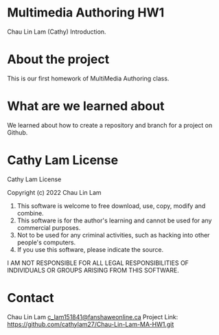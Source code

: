 # Multimedia Authoring HW1
Chau Lin Lam (Cathy) Introduction.

# About the project
This is our first homework of MultiMedia Authoring class.

# What are we learned about
We learned about how to create a repository and branch for a project on Github.

# Cathy Lam License
Cathy Lam License

Copyright (c) 2022 Chau Lin Lam

1) This software is welcome to free download, use, copy, modify and combine.
2) This software is for the author's learning and cannot be used for any commercial purposes.
3) Not to be used for any criminal activities, such as hacking into other people's computers.
4) If you use this software, please indicate the source.

I AM NOT RESPONSIBLE FOR ALL LEGAL RESPONSIBILITIES OF INDIVIDUALS OR GROUPS ARISING FROM THIS SOFTWARE.

# Contact
Chau Lin Lam
c_lam151841@fanshaweonline.ca
Project Link: https://github.com/cathylam27/Chau-Lin-Lam-MA-HW1.git
